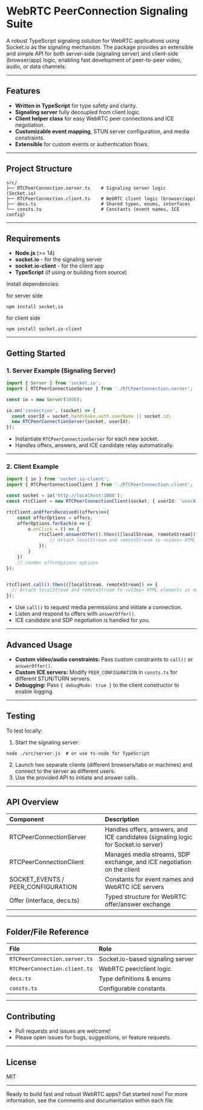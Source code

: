 # WebRTC PeerConnection Signaling Suite

A robust TypeScript signaling solution for WebRTC applications using Socket.io as the signaling mechanism. The package provides an extensible and simple API for both server-side (signaling server) and client-side (browser/app) logic, enabling fast development of peer-to-peer video, audio, or data channels.

***

## Features

- **Written in TypeScript** for type safety and clarity.
- **Signaling server** fully decoupled from client logic.
- **Client helper class** for easy WebRTC peer connections and ICE negotiation.
- **Customizable event mapping**, STUN server configuration, and media constraints.
- **Extensible** for custom events or authentication flows.

***

## Project Structure

```
src/
├── RTCPeerConnection.server.ts    # Signaling server logic (Socket.io)
├── RTCPeerConnection.client.ts    # WebRTC client logic (browser/app)
├── decs.ts                        # Shared types, enums, interfaces
└── consts.ts                      # Constants (event names, ICE config)
```


***

## Requirements

- **Node.js** (>= 14)
- **socket.io** - for the signaling server
- **socket.io-client** - for the client app
- **TypeScript** (if using or building from source)

Install dependencies:

for server side
```shell
npm install socket.io
```

for client side
```shell
npm install socket.io-client
```


***

## Getting Started

### 1. Server Example (Signaling Server)

```typescript
import { Server } from 'socket.io';
import { RTCPeerConnectionServer } from './RTCPeerConnection.server';

const io = new Server(3000);

io.on('connection', (socket) => {
  const userId = socket.handshake.auth.userName || socket.id;
  new RTCPeerConnectionServer(socket, userId);
});
```

- Instantiate `RTCPeerConnectionServer` for each new socket.
- Handles offers, answers, and ICE candidate relay automatically.

***

### 2. Client Example

```typescript
import { io } from 'socket.io-client';
import { RTCPeerConnectionClient } from './RTCPeerConnection.client';

const socket = io('http://localhost:3000');
const rtcClient = new RTCPeerConnectionClient(socket, { userId: 'userA' });

rtcClient.onOffersReceived((offers)=>{
    const offerOptions = offers;
    offerOptions.forEach(o => {
        o.onClick = () => {
            rtcClient.answerOffer().then(([localStream, remoteStream]) => {
                // Attach localStream and remoteStream to <video> HTML elements as needed, or include them in constructur props
            });
        }
    })
    // render offerOptions options
});


rtcClient.call().then(([localStream, remoteStream]) => {
  // Attach localStream and remoteStream to <video> HTML elements as needed, or include them in constructur props
});
```

- Use `call()` to request media permissions and initiate a connection.
- Listen and respond to offers with `answerOffer()`.
- ICE candidate and SDP negotiation is handled for you.

***

## Advanced Usage

- **Custom video/audio constraints:**
  Pass custom constraints to `call()` or `answerOffer()`.
- **Custom ICE servers:**
  Modify `PEER_CONFIGURATION` in `consts.ts` for different STUN/TURN servers.
- **Debugging:**
  Pass `{ debugMode: true }` to the client constructor to enable logging.

***

## Testing

To test locally:

1. Start the signaling server:

```shell
node ./src/server.js  # or use ts-node for TypeScript
```

2. Launch two separate clients (different browsers/tabs or machines) and connect to the server as different users.
3. Use the provided API to initiate and answer calls.

***

## API Overview

| Component | Description |
| :-- | :-- |
| RTCPeerConnectionServer | Handles offers, answers, and ICE candidates (signaling logic for Socket.io server) |
| RTCPeerConnectionClient | Manages media streams, SDP exchange, and ICE negotiation on the client |
| SOCKET_EVENTS / PEER_CONFIGURATION | Constants for event names and WebRTC ICE servers |
| Offer (interface, decs.ts) | Typed structure for WebRTC offer/answer exchange |


***

## Folder/File Reference

| File | Role |
| :-- | :-- |
| `RTCPeerConnection.server.ts` | Socket.io-based signaling server |
| `RTCPeerConnection.client.ts` | WebRTC peer/client logic |
| `decs.ts` | Type definitions \& enums |
| `consts.ts` | Configurable constants |


***

## Contributing

- Pull requests and issues are welcome!
- Please open issues for bugs, suggestions, or feature requests.

***

## License

MIT

***

Ready to build fast and robust WebRTC apps? Get started now!
For more information, see the comments and documentation within each file.
